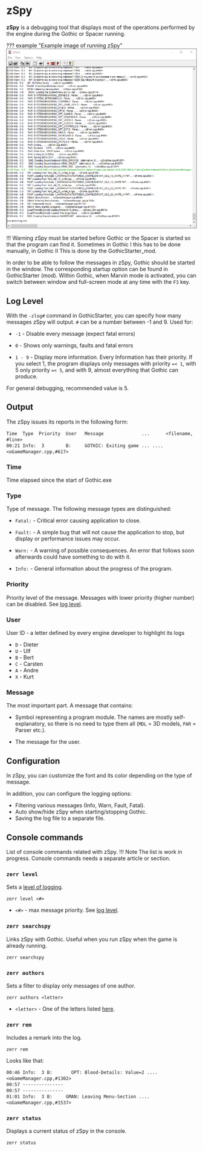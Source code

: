 # zSpy
**zSpy** is a debugging tool that displays most of the operations performed by the engine during the Gothic or Spacer running.

??? example "Example image of running zSpy"
    ![zSpy](../../../assets/images/zSpy.png)

!!! Warning
    zSpy must be started before Gothic or the Spacer is started so that the program can find it. Sometimes in Gothic I this has to be done manually, in Gothic II This is done by the GothicStarter_mod. 

In order to be able to follow the messages in zSpy, Gothic should be started in the window. The corresponding startup option can be found in GothicStarter (mod). Within Gothic, when Marvin mode is activated, you can switch between window and full-screen mode at any time with the `F3` key.

## Log Level 
With the `-zlog#` command in GothicStarter, you can specify how many messages zSpy will output. `#` can be a number between -1 and 9. Used for: 

- `-1` - Disable every message (expect fatal errors)

- `0` - Shows only warnings, faults and fatal errors

- `1 - 9` - Display more information. Every Information has their priority. If you select 1, the program displays only messages with priority `=< 1`, with 5 only priority `=< 5`, and with 9, almost everything that Gothic can produce. 

For general debugging, recommended value is 5.

## Output
The zSpy issues its reports in the following form: 

```
Time  Type  Priority  User   Message              ...      <filename,       #line>
00:21 Info:  3        B:     GOTHIC: Exiting game ... .... <oGameManager.cpp,#617>
```

### Time
Time elapsed since the start of Gothic.exe

### Type
Type of message. The following message types are distinguished:

- `Fatal:` - Critical error causing application to close. 

- `Fault:` - A simple bug that will not cause the application to stop, but display or performance issues may occur. 

- `Warn:` - A warning of possible consequences. An error that follows soon afterwards could have something to do with it. 

- `Info:` - General information about the progress of the program. 

### Priority
Priority level of the message. Messages with lower priority (higher number) can be disabled. See [log level](#log-level).

### User
User ID - a letter defined by every engine developer to highlight its logs

- `D` - Dieter
- `U` - Ulf 
- `B` - Bert 
- `C` - Carsten
- `A` - Andre
- `X` - Kurt

### Message
The most important part. A message that contains:

- Symbol representing a program module. The names are mostly self-explanatory, so there is no need to type them all (`MDL` = 3D models, `PAR` = Parser etc.).

- The message for the user.

## Configuration
In zSpy, you can customize the font and its color depending on the type of message. 

In addition, you can configure the logging options:

- Filtering various messages (Info, Warn, Fault, Fatal).
- Auto show/hide zSpy when starting/stopping Gothic.
- Saving the log file to a separate file.


## Console commands
List of console commands related with zSpy.
!!! Note
    The list is work in progress. Console commands needs a separate article or section.

### `zerr level`
Sets a [level of logging](#log-level).
```
zerr level <#>
```  

- `<#>` - max message priority. See [log level](#log-level).

### `zerr searchspy`
Links zSpy with Gothic. Useful when you run zSpy when the game is already running.
```
zerr searchspy
```

### `zerr authors`
Sets a filter to display only messages of one author. 
```
zerr authors <letter>
```

- `<letter>` - One of the letters listed [here](#user).

### `zerr rem`
Includes a remark into the log.
```
zerr rem
``` 
Looks like that:

```
00:46 Info:  3 B:       OPT: Blood-Details: Value=2 .... <oGameManager.cpp,#1302>
00:57 ---------------
00:57 ---------------
01:01 Info:  3 B:     GMAN: Leaving Menu-Section .... <oGameManager.cpp,#1537>
```

### `zerr status`
Displays a current status of zSpy in the console.
```
zerr status
```

